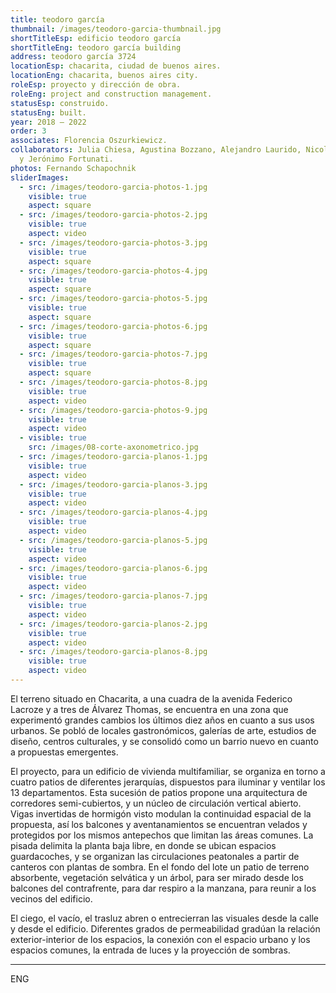 ```yaml
---
title: teodoro garcía
thumbnail: /images/teodoro-garcia-thumbnail.jpg
shortTitleEsp: edificio teodoro garcía
shortTitleEng: teodoro garcía building
address: teodoro garcía 3724
locationEsp: chacarita, ciudad de buenos aires.
locationEng: chacarita, buenos aires city.
roleEsp: proyecto y dirección de obra.
roleEng: project and construction management.
statusEsp: construido.
statusEng: built.
year: 2018 – 2022
order: 3
associates: Florencia Oszurkiewicz.
collaborators: Julia Chiesa, Agustina Bozzano, Alejandro Laurido, Nicolás López
  y Jerónimo Fortunati.
photos: Fernando Schapochnik
sliderImages:
  - src: /images/teodoro-garcia-photos-1.jpg
    visible: true
    aspect: square
  - src: /images/teodoro-garcia-photos-2.jpg
    visible: true
    aspect: video
  - src: /images/teodoro-garcia-photos-3.jpg
    visible: true
    aspect: square
  - src: /images/teodoro-garcia-photos-4.jpg
    visible: true
    aspect: square
  - src: /images/teodoro-garcia-photos-5.jpg
    visible: true
    aspect: square
  - src: /images/teodoro-garcia-photos-6.jpg
    visible: true
    aspect: square
  - src: /images/teodoro-garcia-photos-7.jpg
    visible: true
    aspect: square
  - src: /images/teodoro-garcia-photos-8.jpg
    visible: true
    aspect: video
  - src: /images/teodoro-garcia-photos-9.jpg
    visible: true
    aspect: video
  - visible: true
    src: /images/08-corte-axonometrico.jpg
  - src: /images/teodoro-garcia-planos-1.jpg
    visible: true
    aspect: video
  - src: /images/teodoro-garcia-planos-3.jpg
    visible: true
    aspect: video
  - src: /images/teodoro-garcia-planos-4.jpg
    visible: true
    aspect: video
  - src: /images/teodoro-garcia-planos-5.jpg
    visible: true
    aspect: video
  - src: /images/teodoro-garcia-planos-6.jpg
    visible: true
    aspect: video
  - src: /images/teodoro-garcia-planos-7.jpg
    visible: true
    aspect: video
  - src: /images/teodoro-garcia-planos-2.jpg
    visible: true
    aspect: video
  - src: /images/teodoro-garcia-planos-8.jpg
    visible: true
    aspect: video
---
```


El terreno situado en Chacarita, a una cuadra de la avenida Federico Lacroze y a tres de Álvarez Thomas, se encuentra en una zona que experimentó grandes cambios los últimos diez años en cuanto a sus usos urbanos. Se pobló de locales gastronómicos, galerías de arte, estudios de diseño, centros culturales, y se consolidó como un barrio nuevo en cuanto a propuestas emergentes. 

El proyecto, para un edificio de vivienda multifamiliar, se organiza en torno a cuatro patios de diferentes jerarquías, dispuestos para iluminar y ventilar los 13 departamentos. Esta sucesión de patios propone una arquitectura de corredores semi-cubiertos, y un núcleo de circulación vertical abierto. Vigas invertidas de hormigón visto modulan la continuidad espacial de la propuesta, así los balcones y aventanamientos se encuentran velados y protegidos por los mismos antepechos que limitan las áreas comunes. La pisada delimita la planta baja libre, en donde se ubican espacios guardacoches, y se organizan las circulaciones peatonales a partir de canteros con plantas de sombra. En el fondo del lote un patio de terreno absorbente, vegetación selvática y un árbol, para ser mirado desde los balcones del contrafrente, para dar respiro a la manzana, para reunir a los vecinos del edificio.

El ciego, el vacío, el trasluz abren o entrecierran las visuales desde la calle y desde el edificio. Diferentes grados de permeabilidad gradúan la relación exterior-interior de los espacios, la conexión con el espacio urbano y los espacios comunes, la entrada de luces y la proyección de sombras.

----

ENG